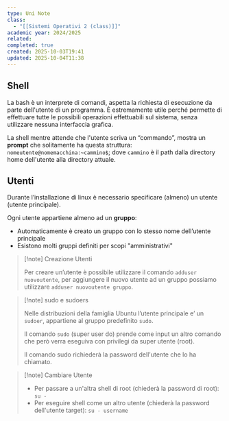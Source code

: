 ```yaml
---
type: Uni Note
class:
  - "[[Sistemi Operativi 2 (class)]]"
academic year: 2024/2025
related:
completed: true
created: 2025-10-03T19:41
updated: 2025-10-04T11:38
---
```

## Shell

La bash è un interprete di comandi, aspetta la richiesta di esecuzione da parte dell'utente di un programma. È estremamente utile perché permette di effettuare tutte le possibili operazioni effettuabili sul sistema, senza utilizzare nessuna interfaccia grafica.

La shell mentre attende che l'utente scriva un “commando”, mostra un **prompt** che solitamente ha questa struttura: `nomeutente@nomemacchina:~cammino$`; dove `cammino` è il path dalla directory home dell'utente alla directory attuale.

## Utenti

Durante l’installazione di linux è necessario specificare (almeno) un utente (utente principale).

Ogni utente appartiene almeno ad un **gruppo**:
- Automaticamente è creato un gruppo con lo stesso nome dell’utente principale
- Esistono molti gruppi definiti per scopi "amministrativi"

>[!note] Creazione Utenti
>
>Per creare un’utente è possibile utilizzare il comando `adduser nuovoutente`, per aggiungere il nuovo utente ad un gruppo possiamo utilizzare `adduser nuovoutente gruppo`.

>[!note] sudo e sudoers
>
>Nelle distribuzioni della famiglia Ubuntu l’utente principale e’ un `sudoer`, appartiene al gruppo predefinito `sudo`.
>
>Il comando `sudo` (super user do) prende come input un altro comando che però verra eseguiva con privilegi da super utente (root).
>
>Il comando sudo richiederà la password dell'utente che lo ha chiamato. 

>[!note] Cambiare Utente
>
>- Per passare a un'altra shell di root (chiederà la password di root): `su -`
>- Per eseguire shell come un altro utente (chiederà la password dell'utente target): `su - username`
